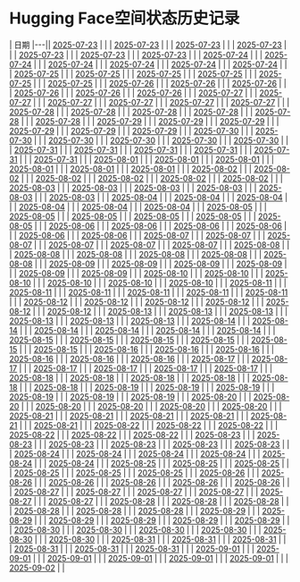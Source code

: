 # Hugging Face空间状态历史记录

| 日期 
|---|| [2025-07-23](https://github.com/lijirou12/keep/commits/7bc56385deaededbdb2252cfc88d229d8057767f/docs/index.html) |  |
| [2025-07-23](https://github.com/lijirou12/keep/commits/7bc56385deaededbdb2252cfc88d229d8057767f/docs/index.html) |  |
| [2025-07-23](https://github.com/lijirou12/keep/commits/777e0e0f6205bedfafcab3b16822cc8495492adc/docs/index.html) |  |
| [2025-07-23](https://github.com/lijirou12/keep/commits/558aedb2ab7d01b9f91e94d3f54754b683422f83/docs/index.html) |  |
| [2025-07-23](https://github.com/lijirou12/keep/commits/852f6310cd616cbaa1950323f64e0df457427a71/docs/index.html) |  |
| [2025-07-23](https://github.com/lijirou12/keep/commits/07e4b1aa54bd146fc95519a4c2096d06252c12de/docs/index.html) |  |
| [2025-07-23](https://github.com/lijirou12/keep/commits/ddb0544dde4efaa96e82ef5ed2c6ec1e6f266abd/docs/index.html) |  |
| [2025-07-24](https://github.com/lijirou12/keep/commits/f7b72facac93ba271ef733a20a6221d64674c5b2/docs/index.html) |  |
| [2025-07-24](https://github.com/lijirou12/keep/commits/82739252d549d9486ceb002fef0c4ac86dee1400/docs/index.html) |  |
| [2025-07-24](https://github.com/lijirou12/keep/commits/dcbc1e7360c24ea6c1e7964c758a59e73e1717c5/docs/index.html) |  |
| [2025-07-24](https://github.com/lijirou12/keep/commits/e7ff82adc23ec3ea6010cde5721cc3a8bb9eb73d/docs/index.html) |  |
| [2025-07-24](https://github.com/lijirou12/keep/commits/62e24cd72b0d5c2606103054058a0b92492c9b17/docs/index.html) |  |
| [2025-07-24](https://github.com/lijirou12/keep/commits/dcbe11a1a5acb9bb7ad13d54c6a27a8fe44dc688/docs/index.html) |  |
| [2025-07-25](https://github.com/lijirou12/keep/commits/99f359d621f677cefdaf120dfcda8727e7c0821b/docs/index.html) |  |
| [2025-07-25](https://github.com/lijirou12/keep/commits/79d1f877d6e497d3267ac927ef3fdac9c041c475/docs/index.html) |  |
| [2025-07-25](https://github.com/lijirou12/keep/commits/7debb1f432bafad43b1b27090f6ec91b9e913d49/docs/index.html) |  |
| [2025-07-25](https://github.com/lijirou12/keep/commits/6f2c65928350b087d855daf1cd6b8af17bbc1754/docs/index.html) |  |
| [2025-07-25](https://github.com/lijirou12/keep/commits/3bd520da2ad37cfa6e16e835dfa2247f3cd23ed9/docs/index.html) |  |
| [2025-07-25](https://github.com/lijirou12/keep/commits/840b66097ec8e229deeafee7ef2aa1f40da070a1/docs/index.html) |  |
| [2025-07-26](https://github.com/lijirou12/keep/commits/9fc8431829851b578866132ba062de455dce62c0/docs/index.html) |  |
| [2025-07-26](https://github.com/lijirou12/keep/commits/7e5b1be4d84eaefd8363951fac602f369a4676fe/docs/index.html) |  |
| [2025-07-26](https://github.com/lijirou12/keep/commits/300b1de271c3be190ad644fec6e23239f5f7ff23/docs/index.html) |  |
| [2025-07-26](https://github.com/lijirou12/keep/commits/b33ddce5447569fa7bc4b0731f4bca849d1291ac/docs/index.html) |  |
| [2025-07-26](https://github.com/lijirou12/keep/commits/7bbc5d87e55a4162589b353c136ef0947a2c2a79/docs/index.html) |  |
| [2025-07-26](https://github.com/lijirou12/keep/commits/f0ab68dc69e7dd7896d1f27d1740ec37a485327a/docs/index.html) |  |
| [2025-07-27](https://github.com/lijirou12/keep/commits/20aab6fdfaea2888cd267762af31e0e063384de4/docs/index.html) |  |
| [2025-07-27](https://github.com/lijirou12/keep/commits/028d6420635152df02a144135b464e84ac0d1289/docs/index.html) |  |
| [2025-07-27](https://github.com/lijirou12/keep/commits/ad26607684611750281e063c34bd1aa2ec382a7c/docs/index.html) |  |
| [2025-07-27](https://github.com/lijirou12/keep/commits/b2002a720e1fbdf278d1c6c995a4a579701c64c5/docs/index.html) |  |
| [2025-07-27](https://github.com/lijirou12/keep/commits/3d8ef6c3e686ea47c2ad7747915100c3f78b1831/docs/index.html) |  |
| [2025-07-27](https://github.com/lijirou12/keep/commits/5df592b0398c0cc70d6c62394d1f5d051b28a564/docs/index.html) |  |
| [2025-07-28](https://github.com/lijirou12/keep/commits/e7f5bbe7725c6032b69b860c3eed3d2e8a591f7f/docs/index.html) |  |
| [2025-07-28](https://github.com/lijirou12/keep/commits/e61f82e1d6f30d87b38b03dcff62871ae9bf5dad/docs/index.html) |  |
| [2025-07-28](https://github.com/lijirou12/keep/commits/bebc118e46fd138c593843f8d8208bb224463cc2/docs/index.html) |  |
| [2025-07-28](https://github.com/lijirou12/keep/commits/a09d220b3c4f7c34ec3f8f9bd211d23e881fd811/docs/index.html) |  |
| [2025-07-28](https://github.com/lijirou12/keep/commits/546d34e526f80f469f1ce81093f4f9e6e856d700/docs/index.html) |  |
| [2025-07-28](https://github.com/lijirou12/keep/commits/a780a160e4e5f929a3a27a9b779f61843ccfb66e/docs/index.html) |  |
| [2025-07-29](https://github.com/lijirou12/keep/commits/4255ca0af5eeec957f9374fb8e9127d85b9b2890/docs/index.html) |  |
| [2025-07-29](https://github.com/lijirou12/keep/commits/c897548503c093c77b50fb65ccc19a6e663df2c4/docs/index.html) |  |
| [2025-07-29](https://github.com/lijirou12/keep/commits/f39cfd620e34135e787fd32f757aec681b191e1c/docs/index.html) |  |
| [2025-07-29](https://github.com/lijirou12/keep/commits/468f40f390ce4bd9c7f5d58b3716bff5b4546987/docs/index.html) |  |
| [2025-07-29](https://github.com/lijirou12/keep/commits/c83d773f332bdd5d92e051df6df93087ca9fc306/docs/index.html) |  |
| [2025-07-29](https://github.com/lijirou12/keep/commits/023f1b62b9fbd5e4849ae47288013c58c5bde2f4/docs/index.html) |  |
| [2025-07-30](https://github.com/lijirou12/keep/commits/34aaff08a9bc263f12894eb767f0746a87321361/docs/index.html) |  |
| [2025-07-30](https://github.com/lijirou12/keep/commits/52040a87e53fa2808c8b1938623fa613a2ec1ffd/docs/index.html) |  |
| [2025-07-30](https://github.com/lijirou12/keep/commits/dd1be2a827c8a7545963000625c2202f14dbe407/docs/index.html) |  |
| [2025-07-30](https://github.com/lijirou12/keep/commits/5fe2c0e69686d305d8292c64f083821a8b665c4b/docs/index.html) |  |
| [2025-07-30](https://github.com/lijirou12/keep/commits/bf49a58b85af3d8425d2d3f372857412d9c6140f/docs/index.html) |  |
| [2025-07-30](https://github.com/lijirou12/keep/commits/54cd4d4285b9da3781049517b4bf4cb28ee9fa43/docs/index.html) |  |
| [2025-07-31](https://github.com/lijirou12/keep/commits/9287d80cd54b91855932fe45cf718f92f417972e/docs/index.html) |  |
| [2025-07-31](https://github.com/lijirou12/keep/commits/966a7967d5c3153785d57b671cf0df10edf942d5/docs/index.html) |  |
| [2025-07-31](https://github.com/lijirou12/keep/commits/07aca89baac6cf7b06e7993e2c59c1b6de99a0ca/docs/index.html) |  |
| [2025-07-31](https://github.com/lijirou12/keep/commits/0a038a5530fb2fe9fa659962ff99a14fd388988c/docs/index.html) |  |
| [2025-07-31](https://github.com/lijirou12/keep/commits/a08989f9cd4ab8352b57e444f113a34d3e280d50/docs/index.html) |  |
| [2025-07-31](https://github.com/lijirou12/keep/commits/5dc8a1850c637b3b440457dcb59d51400f383716/docs/index.html) |  |
| [2025-08-01](https://github.com/lijirou12/keep/commits/c8ebe4e2bd9f670763316ac5e65d1c52c1b38c7d/docs/index.html) |  |
| [2025-08-01](https://github.com/lijirou12/keep/commits/5cb5967b762dd2237fc23cff958d8a244ded178f/docs/index.html) |  |
| [2025-08-01](https://github.com/lijirou12/keep/commits/8d9cc49e33cc88adc9f89c7c6671d9c864a6e2ca/docs/index.html) |  |
| [2025-08-01](https://github.com/lijirou12/keep/commits/04d5dec60e320ad3ddcdf81ae1867afe0b26ea06/docs/index.html) |  |
| [2025-08-01](https://github.com/lijirou12/keep/commits/092301817bcc3b2bc23205a247c808dd9446de62/docs/index.html) |  |
| [2025-08-01](https://github.com/lijirou12/keep/commits/ab4cd65feda1939b5eeab750f2f8726a280e5840/docs/index.html) |  |
| [2025-08-02](https://github.com/lijirou12/keep/commits/b85ac7eeed68a4549c5e91280894469f89ea68f3/docs/index.html) |  |
| [2025-08-02](https://github.com/lijirou12/keep/commits/e974a5d4e07c40bb3c11e00ed4d942cd24ece0b3/docs/index.html) |  |
| [2025-08-02](https://github.com/lijirou12/keep/commits/fcdbbb22efa6b975471ef63fcd599e942ef51551/docs/index.html) |  |
| [2025-08-02](https://github.com/lijirou12/keep/commits/e410967861dea41187b33aa1571462f1164182f6/docs/index.html) |  |
| [2025-08-02](https://github.com/lijirou12/keep/commits/c79705734cdf150888c85bf1498fe7b53f995d3e/docs/index.html) |  |
| [2025-08-02](https://github.com/lijirou12/keep/commits/54acb5cafa939b9e2602be614d2ac496f6e9ce34/docs/index.html) |  |
| [2025-08-03](https://github.com/lijirou12/keep/commits/f37177bfbd8a758f16c1a7d3f9357aa69cdd5775/docs/index.html) |  |
| [2025-08-03](https://github.com/lijirou12/keep/commits/1b3cfa8d4a5d5419a56f6a65ccb890a10ff56614/docs/index.html) |  |
| [2025-08-03](https://github.com/lijirou12/keep/commits/0ee25442beddf37839e9486d3fe8b64d345bc8f2/docs/index.html) |  |
| [2025-08-03](https://github.com/lijirou12/keep/commits/4098bfcc616d73b82817ce0527477237aefc618e/docs/index.html) |  |
| [2025-08-03](https://github.com/lijirou12/keep/commits/db8da94751baebcb4f1de3fe3f54cfbe40b3ecb0/docs/index.html) |  |
| [2025-08-03](https://github.com/lijirou12/keep/commits/cbe7c8d52a1eb238f2f5f450adea894b4791f55d/docs/index.html) |  |
| [2025-08-04](https://github.com/lijirou12/keep/commits/278ecb93af7b7039a08128876848307a72d4e2cf/docs/index.html) |  |
| [2025-08-04](https://github.com/lijirou12/keep/commits/29fe2198b613bb13e2eb6ca8a15767cc9df1871e/docs/index.html) |  |
| [2025-08-04](https://github.com/lijirou12/keep/commits/adbf19388f80fe946a5d661ee11e31f36ae40b8b/docs/index.html) |  |
| [2025-08-04](https://github.com/lijirou12/keep/commits/e061829b84da4eabb18648b096265bd198ad9cac/docs/index.html) |  |
| [2025-08-04](https://github.com/lijirou12/keep/commits/2e5ad057f3b3f846b5b5d8286a339e7aa98ecf5e/docs/index.html) |  |
| [2025-08-04](https://github.com/lijirou12/keep/commits/9de9cbf905015da90aae2eaf56848caa4f233d71/docs/index.html) |  |
| [2025-08-05](https://github.com/lijirou12/keep/commits/759b218c1e44acc8cc6b72d3cb4b3ee4aec70b07/docs/index.html) |  |
| [2025-08-05](https://github.com/lijirou12/keep/commits/82fa8fa9543b325f5ee241f89e3e329dbfb1417d/docs/index.html) |  |
| [2025-08-05](https://github.com/lijirou12/keep/commits/6798560b74c6a7357155a6c66f8b1acec3d97577/docs/index.html) |  |
| [2025-08-05](https://github.com/lijirou12/keep/commits/33bdc595bfa47fa88facf4d9113bd77f0e9d0a49/docs/index.html) |  |
| [2025-08-05](https://github.com/lijirou12/keep/commits/3b8b5066503c3586a27cb95c7c83eca9285bfacd/docs/index.html) |  |
| [2025-08-05](https://github.com/lijirou12/keep/commits/3975a53985984b71e768b1dbe83fc513fddc2947/docs/index.html) |  |
| [2025-08-06](https://github.com/lijirou12/keep/commits/76e81549bebb03a117731f6b5bd100295123e06e/docs/index.html) |  |
| [2025-08-06](https://github.com/lijirou12/keep/commits/409fb8f62a3ffc407ea1ef32839f20761296cf67/docs/index.html) |  |
| [2025-08-06](https://github.com/lijirou12/keep/commits/354434818d7eb170224e8a7780c8e3d28756cfac/docs/index.html) |  |
| [2025-08-06](https://github.com/lijirou12/keep/commits/4fe26676be030d537a82f75277c581109cdf4915/docs/index.html) |  |
| [2025-08-06](https://github.com/lijirou12/keep/commits/b9506f64fa342045e1c84eee016422bf8d130ac1/docs/index.html) |  |
| [2025-08-06](https://github.com/lijirou12/keep/commits/ed077e362f436cc56171f0d99bdc73ec9f73b05e/docs/index.html) |  |
| [2025-08-07](https://github.com/lijirou12/keep/commits/ad4d08f89782da3ca939da80c82a4ae508e1e52b/docs/index.html) |  |
| [2025-08-07](https://github.com/lijirou12/keep/commits/4c9b88bc39d9ab47c2fd2b9c9b3bff28bc0f0494/docs/index.html) |  |
| [2025-08-07](https://github.com/lijirou12/keep/commits/77e3c56b591a7aa682c6c60c8966a5a5057d72e2/docs/index.html) |  |
| [2025-08-07](https://github.com/lijirou12/keep/commits/8c231af0f1b3b29c4cb45bf9af20b5655fdb8271/docs/index.html) |  |
| [2025-08-07](https://github.com/lijirou12/keep/commits/f95fa254d499f8cd7de8a2e3a91baf9b446bbda5/docs/index.html) |  |
| [2025-08-07](https://github.com/lijirou12/keep/commits/46ace9e420701ec2e3ae3bc78aa9101910f00e9e/docs/index.html) |  |
| [2025-08-08](https://github.com/lijirou12/keep/commits/46c093ecbaf87d4b1d9e615b38527cf54c1bd847/docs/index.html) |  |
| [2025-08-08](https://github.com/lijirou12/keep/commits/fd1bf69f26c142a26fcfd9c540962aeeb37e1db0/docs/index.html) |  |
| [2025-08-08](https://github.com/lijirou12/keep/commits/79c072e6ac8e64cfe3ca4458b4adfade01d377e6/docs/index.html) |  |
| [2025-08-08](https://github.com/lijirou12/keep/commits/2bece8e569f86876f16b4128969004610a2eb8a1/docs/index.html) |  |
| [2025-08-08](https://github.com/lijirou12/keep/commits/da43b55399342e49e9267447bf8a3f4c47143f02/docs/index.html) |  |
| [2025-08-08](https://github.com/lijirou12/keep/commits/fe895f3bf7b24908b0db8b06b185d0c205829133/docs/index.html) |  |
| [2025-08-09](https://github.com/lijirou12/keep/commits/4150e5c09aaa12297c521df106f7020a95d51677/docs/index.html) |  |
| [2025-08-09](https://github.com/lijirou12/keep/commits/ae45455f11f973399bfdaacf2ca40c35c16780d7/docs/index.html) |  |
| [2025-08-09](https://github.com/lijirou12/keep/commits/0c28e59c195d02bce856522916ae9f707da389f5/docs/index.html) |  |
| [2025-08-09](https://github.com/lijirou12/keep/commits/9405b34437c977db1899720171fdd2ce91aa72f5/docs/index.html) |  |
| [2025-08-09](https://github.com/lijirou12/keep/commits/0953eb7bfc2b92c2cfe43301f6bae6fbc1cfb598/docs/index.html) |  |
| [2025-08-09](https://github.com/lijirou12/keep/commits/68ce17bc39beab9f2e44764fcbfddc02faf6ceba/docs/index.html) |  |
| [2025-08-10](https://github.com/lijirou12/keep/commits/7eb0aa461201295ab9ea67e13ad526e73b42ca22/docs/index.html) |  |
| [2025-08-10](https://github.com/lijirou12/keep/commits/fd77e6db6973b3cc1b14c718d6f5e553a55e1470/docs/index.html) |  |
| [2025-08-10](https://github.com/lijirou12/keep/commits/5582d816ec408dcd287471438c53ba565d6cd9b7/docs/index.html) |  |
| [2025-08-10](https://github.com/lijirou12/keep/commits/8f087d2453f1398c31c78c06bb47c9cb0f0d4582/docs/index.html) |  |
| [2025-08-10](https://github.com/lijirou12/keep/commits/13d78dec225414f2ab616b9c26644a82732ce2ad/docs/index.html) |  |
| [2025-08-10](https://github.com/lijirou12/keep/commits/89989b77ce823ecf983448e03bbe2b42897ec55c/docs/index.html) |  |
| [2025-08-11](https://github.com/lijirou12/keep/commits/6ff7ad86952f709255558f5ad790dbdf926bc6a2/docs/index.html) |  |
| [2025-08-11](https://github.com/lijirou12/keep/commits/bdbc579d74400af42b0cf74b361be37c385bccee/docs/index.html) |  |
| [2025-08-11](https://github.com/lijirou12/keep/commits/4ba71d65986fc85dfc2bc61d2c20dab1b7ff18ff/docs/index.html) |  |
| [2025-08-11](https://github.com/lijirou12/keep/commits/9742f4f0b8a0a8d0a361b6e526d0babe1ac36384/docs/index.html) |  |
| [2025-08-11](https://github.com/lijirou12/keep/commits/67dc22a86f78edf64173a3118d618fd67ae242f8/docs/index.html) |  |
| [2025-08-11](https://github.com/lijirou12/keep/commits/7bd16b5d70d4811242c409e30a6d021157eb2ad6/docs/index.html) |  |
| [2025-08-12](https://github.com/lijirou12/keep/commits/20530a4bccb21bcb6f51adb50ca0290e0de81d56/docs/index.html) |  |
| [2025-08-12](https://github.com/lijirou12/keep/commits/2bb83975ec23870019535c5fb2cf9de9e4660292/docs/index.html) |  |
| [2025-08-12](https://github.com/lijirou12/keep/commits/e72574181c53c84c6827ed1e1e56bae98b0ded39/docs/index.html) |  |
| [2025-08-12](https://github.com/lijirou12/keep/commits/4ba4d66d361c420692588670715004a2e3f8fd43/docs/index.html) |  |
| [2025-08-12](https://github.com/lijirou12/keep/commits/7e26b76ad6e6fa2821c83b4bb4224dc2229de860/docs/index.html) |  |
| [2025-08-12](https://github.com/lijirou12/keep/commits/deb9ec51d24728ed97c97f29c2a3759c14dea83a/docs/index.html) |  |
| [2025-08-13](https://github.com/lijirou12/keep/commits/c3170f6c688122e04fc5da21c7510c6ea8fc1e69/docs/index.html) |  |
| [2025-08-13](https://github.com/lijirou12/keep/commits/10876f0f7335949f2c030b561e3e2c0ab4061b2f/docs/index.html) |  |
| [2025-08-13](https://github.com/lijirou12/keep/commits/fe984ca70fb3fffad06c567e217b9cdcd82cb2db/docs/index.html) |  |
| [2025-08-13](https://github.com/lijirou12/keep/commits/89bd1c7f8cb7b216bc7b2b9ae04a80a4cf4eba02/docs/index.html) |  |
| [2025-08-13](https://github.com/lijirou12/keep/commits/a4b11c48c4960ae8c84b6d7e60eeb4958be4aada/docs/index.html) |  |
| [2025-08-13](https://github.com/lijirou12/keep/commits/edd9166b120c987d153d7152c22ebaa7d680aaa4/docs/index.html) |  |
| [2025-08-14](https://github.com/lijirou12/keep/commits/88261c27ec115786bce621d8fbcd563ad0dbc001/docs/index.html) |  |
| [2025-08-14](https://github.com/lijirou12/keep/commits/22604aca69a1815dc86843e460909b7f13583f2c/docs/index.html) |  |
| [2025-08-14](https://github.com/lijirou12/keep/commits/e453ad9ffeeb5fe4828b99494d23d4162c573b18/docs/index.html) |  |
| [2025-08-14](https://github.com/lijirou12/keep/commits/385864b15d8c01b7e83e85870fd6df16ba83f7c2/docs/index.html) |  |
| [2025-08-14](https://github.com/lijirou12/keep/commits/7f903a54cd944a9edce7f4e9e6cda6974acb7465/docs/index.html) |  |
| [2025-08-14](https://github.com/lijirou12/keep/commits/b5af38f17179980200f35bd1b7da5ecd7883c99d/docs/index.html) |  |
| [2025-08-15](https://github.com/lijirou12/keep/commits/188445e4d793ce819c9c07cd0b7accdf0d7936c5/docs/index.html) |  |
| [2025-08-15](https://github.com/lijirou12/keep/commits/9a5ef349aad8b6fa80fc3e8cebc032a1f5d5d337/docs/index.html) |  |
| [2025-08-15](https://github.com/lijirou12/keep/commits/e100b9b681ce5475a7639bdf2b3c17d1b8fdfc4f/docs/index.html) |  |
| [2025-08-15](https://github.com/lijirou12/keep/commits/b4c254c173008fd6a0c7fbd28857bf0c6a902f90/docs/index.html) |  |
| [2025-08-15](https://github.com/lijirou12/keep/commits/ce2f5c42f8bac1b6361b9e295f69586478279622/docs/index.html) |  |
| [2025-08-15](https://github.com/lijirou12/keep/commits/c1f7e80b6509d9ffb967b35fa6ae89f04a200be6/docs/index.html) |  |
| [2025-08-16](https://github.com/lijirou12/keep/commits/d9ccb316aea3fc532483f264ea9dc5b3dfd4c094/docs/index.html) |  |
| [2025-08-16](https://github.com/lijirou12/keep/commits/3afe078b610870035e78725109ce193999217403/docs/index.html) |  |
| [2025-08-16](https://github.com/lijirou12/keep/commits/9735ebcdabf85cc995a8c336e30b082313501dc3/docs/index.html) |  |
| [2025-08-16](https://github.com/lijirou12/keep/commits/fcd6714ba53eead520a8eb857473f4141de8d8b1/docs/index.html) |  |
| [2025-08-16](https://github.com/lijirou12/keep/commits/d86ffe697e5e3eb9fbd478a7ca2e7ff13589629a/docs/index.html) |  |
| [2025-08-16](https://github.com/lijirou12/keep/commits/9b62d9e1f86e72ff4f2f2b2078e06ffee5dc8474/docs/index.html) |  |
| [2025-08-17](https://github.com/lijirou12/keep/commits/0c552653562251105818c762b205f3e35703e584/docs/index.html) |  |
| [2025-08-17](https://github.com/lijirou12/keep/commits/ea8d4bba6b49f8bbaba4f10da4fc4e0b86d70207/docs/index.html) |  |
| [2025-08-17](https://github.com/lijirou12/keep/commits/b0902bffacaeb56b908e049e4435112ab742a38b/docs/index.html) |  |
| [2025-08-17](https://github.com/lijirou12/keep/commits/08dd5e47abb7a9764b5fce9b8e03dd0a62090307/docs/index.html) |  |
| [2025-08-17](https://github.com/lijirou12/keep/commits/db28a67ff1ed890dde3fa539e8156119e5b975b6/docs/index.html) |  |
| [2025-08-17](https://github.com/lijirou12/keep/commits/34574f2b4fa491b23d10b4cca1e492fc3d65773b/docs/index.html) |  |
| [2025-08-18](https://github.com/lijirou12/keep/commits/2a992bfa687ccc10e24a75356339fc103cdeab2e/docs/index.html) |  |
| [2025-08-18](https://github.com/lijirou12/keep/commits/163dd09037cb96de4b2005dc2b5737a5c4c804bf/docs/index.html) |  |
| [2025-08-18](https://github.com/lijirou12/keep/commits/6b7797ed46463a0326896317ec00f499cba64379/docs/index.html) |  |
| [2025-08-18](https://github.com/lijirou12/keep/commits/1cd2bc4e8a9e34629a256074bd46ff1e189976bd/docs/index.html) |  |
| [2025-08-18](https://github.com/lijirou12/keep/commits/a99ae684a65e570b14fdf4cb80360b53e75c56eb/docs/index.html) |  |
| [2025-08-18](https://github.com/lijirou12/keep/commits/18384027665f006ca4fcbc3325346f800b5b2825/docs/index.html) |  |
| [2025-08-19](https://github.com/lijirou12/keep/commits/13c96cc52170e2e90aea8c1619e3751d8530621c/docs/index.html) |  |
| [2025-08-19](https://github.com/lijirou12/keep/commits/2a90e759cbf7affe605d80862003903772311d30/docs/index.html) |  |
| [2025-08-19](https://github.com/lijirou12/keep/commits/c1ab10864b7a1441c369e987af319cf8b9e1fb6b/docs/index.html) |  |
| [2025-08-19](https://github.com/lijirou12/keep/commits/286c6620e953633282e264a3a8e6cf847c8091a6/docs/index.html) |  |
| [2025-08-19](https://github.com/lijirou12/keep/commits/1ad033c86e3f14c81a07374a91d76c5592245cd0/docs/index.html) |  |
| [2025-08-19](https://github.com/lijirou12/keep/commits/8c1c5cd52fd988e4a594a47b3985330be4dee7a7/docs/index.html) |  |
| [2025-08-20](https://github.com/lijirou12/keep/commits/844c90b6f973f074b8063a7b7179924de1d598b1/docs/index.html) |  |
| [2025-08-20](https://github.com/lijirou12/keep/commits/02747b035a0bf1462eb0d618e9866155aa90af79/docs/index.html) |  |
| [2025-08-20](https://github.com/lijirou12/keep/commits/9eb9b554ded221b198d229c01cb293b534a3273d/docs/index.html) |  |
| [2025-08-20](https://github.com/lijirou12/keep/commits/f2f46431ee286e55508f3bcaf9dd99927e71c3b7/docs/index.html) |  |
| [2025-08-20](https://github.com/lijirou12/keep/commits/a01b688d37a11a0f1f7020b8715b4ac9882a999f/docs/index.html) |  |
| [2025-08-20](https://github.com/lijirou12/keep/commits/f4c950b627225c13845b5c8f5336fd1b0ccba5ad/docs/index.html) |  |
| [2025-08-21](https://github.com/lijirou12/keep/commits/64449aaa64de534f42c083b1f7c2bdeec76f69a6/docs/index.html) |  |
| [2025-08-21](https://github.com/lijirou12/keep/commits/2d59031fe4283b08061e3515aed66eb8a491db77/docs/index.html) |  |
| [2025-08-21](https://github.com/lijirou12/keep/commits/e396f4d0bd67f7f6110c132190b26c5835db9f08/docs/index.html) |  |
| [2025-08-21](https://github.com/lijirou12/keep/commits/1de0d8aa85c6e7c2c5fec42f95a5bb2b7138542f/docs/index.html) |  |
| [2025-08-21](https://github.com/lijirou12/keep/commits/1f0fcd1adeda529c1486bb538d3be61baa6a5029/docs/index.html) |  |
| [2025-08-21](https://github.com/lijirou12/keep/commits/633aa4a1ae6adc3e7ee20cb7c4248cc04e3a74ee/docs/index.html) |  |
| [2025-08-22](https://github.com/lijirou12/keep/commits/9e3fcab93c886520bed334f87236ce3a471d0f26/docs/index.html) |  |
| [2025-08-22](https://github.com/lijirou12/keep/commits/dadaa2420869a0a0d6a2276c8d0328b6a2c4010c/docs/index.html) |  |
| [2025-08-22](https://github.com/lijirou12/keep/commits/7a9d4994c49bdcb3ba27967c2acfe8dd0e47d484/docs/index.html) |  |
| [2025-08-22](https://github.com/lijirou12/keep/commits/7cd0c4792ed2804adfb92170528cc71efa183730/docs/index.html) |  |
| [2025-08-22](https://github.com/lijirou12/keep/commits/45189e32c6472621b67ddd5aef5398e183271213/docs/index.html) |  |
| [2025-08-22](https://github.com/lijirou12/keep/commits/6c93097f42a775ec7ed2eedfcc726a0d09e97a00/docs/index.html) |  |
| [2025-08-23](https://github.com/lijirou12/keep/commits/6f2719e7a0354dcaa2d7631ca98275abe0f5850a/docs/index.html) |  |
| [2025-08-23](https://github.com/lijirou12/keep/commits/f641c6d34969fc14300de2445d04108d81fc89df/docs/index.html) |  |
| [2025-08-23](https://github.com/lijirou12/keep/commits/f14f854bc8d5c9c1ff2476f4b03810a123ae6a9f/docs/index.html) |  |
| [2025-08-23](https://github.com/lijirou12/keep/commits/4f5f06051fd90ef52d8dfea1499abe46142fba10/docs/index.html) |  |
| [2025-08-23](https://github.com/lijirou12/keep/commits/aa511ebb08c24328d56f22388740f2bab60c2bc3/docs/index.html) |  |
| [2025-08-23](https://github.com/lijirou12/keep/commits/ee1861859987e2189ca61f448627eed668c59eba/docs/index.html) |  |
| [2025-08-24](https://github.com/lijirou12/keep/commits/9a469dc543c49e2a24e2b2afb09cfc6dfada3145/docs/index.html) |  |
| [2025-08-24](https://github.com/lijirou12/keep/commits/f38b4fa4b9db5a39ee63ed8a15db489b36471b8e/docs/index.html) |  |
| [2025-08-24](https://github.com/lijirou12/keep/commits/9600e0f992241e59c026afb36c64e68a27f9d96f/docs/index.html) |  |
| [2025-08-24](https://github.com/lijirou12/keep/commits/034952a9e29ef16f484d908e83b7e57aa1a680a1/docs/index.html) |  |
| [2025-08-24](https://github.com/lijirou12/keep/commits/74c81ed2908b75746de6533d57ae51e5165e3d56/docs/index.html) |  |
| [2025-08-24](https://github.com/lijirou12/keep/commits/4661c5240b8746cec2db656846a65ca12f151b0d/docs/index.html) |  |
| [2025-08-25](https://github.com/lijirou12/keep/commits/1f79d54cd9cd20019252bdfc1fcb19b71927739b/docs/index.html) |  |
| [2025-08-25](https://github.com/lijirou12/keep/commits/991325fabcd0849d0a01206e4358e33ba3831b50/docs/index.html) |  |
| [2025-08-25](https://github.com/lijirou12/keep/commits/72a8bf13a9a178e1c772c4d512a5f317ecb9be6e/docs/index.html) |  |
| [2025-08-25](https://github.com/lijirou12/keep/commits/8f163725601166aecca0b7281f1af5ebc4e62212/docs/index.html) |  |
| [2025-08-25](https://github.com/lijirou12/keep/commits/d10286a284e4e35b5f4568074ac0c2bf689325c6/docs/index.html) |  |
| [2025-08-25](https://github.com/lijirou12/keep/commits/6e618f154d3eac6e1e02be7fdd6cc6676421d073/docs/index.html) |  |
| [2025-08-26](https://github.com/lijirou12/keep/commits/4a8a373096eda541aa641d441f5160a33cf96b7f/docs/index.html) |  |
| [2025-08-26](https://github.com/lijirou12/keep/commits/94491d7125bc4b96f158141cf5e48733ecff5c12/docs/index.html) |  |
| [2025-08-26](https://github.com/lijirou12/keep/commits/7387a3e82d2bc11b6e6f81161da4bd98515b9b1c/docs/index.html) |  |
| [2025-08-26](https://github.com/lijirou12/keep/commits/0fd1f10352789b2d9dd26b71162dd2fb8958afd8/docs/index.html) |  |
| [2025-08-26](https://github.com/lijirou12/keep/commits/b3e94ba1473ee6d02cdc2cdbc9ed2d5ccefdf2dd/docs/index.html) |  |
| [2025-08-26](https://github.com/lijirou12/keep/commits/2aaa7595d1b36b4d02bf9b1175c2a57d2d8d13c4/docs/index.html) |  |
| [2025-08-27](https://github.com/lijirou12/keep/commits/19e5c261e3d9586cc299ae21b5f60c2024f12b81/docs/index.html) |  |
| [2025-08-27](https://github.com/lijirou12/keep/commits/165174856e14e00830732ccb8d6c520d336f3a03/docs/index.html) |  |
| [2025-08-27](https://github.com/lijirou12/keep/commits/8aa70c429050a93dc6926b0e8a9010711878a16c/docs/index.html) |  |
| [2025-08-27](https://github.com/lijirou12/keep/commits/82159898b2b39764c837f925c876e22d0ab9aca2/docs/index.html) |  |
| [2025-08-27](https://github.com/lijirou12/keep/commits/e5f0ed373938941e10e42fdba8fe7ceb8cef376e/docs/index.html) |  |
| [2025-08-27](https://github.com/lijirou12/keep/commits/a85f4397cea1b8601458d9cb22985a38074b133b/docs/index.html) |  |
| [2025-08-28](https://github.com/lijirou12/keep/commits/9e8099c1021095be3b66188faa0403d0170c0cac/docs/index.html) |  |
| [2025-08-28](https://github.com/lijirou12/keep/commits/487db9c79cad9f13ef6cbc58a1ca24c36424167b/docs/index.html) |  |
| [2025-08-28](https://github.com/lijirou12/keep/commits/5f7733b6d94c83299f63f38999dc16424bba0168/docs/index.html) |  |
| [2025-08-28](https://github.com/lijirou12/keep/commits/982f485b06c88fcdbaa9f006c9b3a8114542d406/docs/index.html) |  |
| [2025-08-28](https://github.com/lijirou12/keep/commits/169023238d940d4098e57266e566db05032d5216/docs/index.html) |  |
| [2025-08-28](https://github.com/lijirou12/keep/commits/fced2526df5008f9276fbfd286acd624736d404f/docs/index.html) |  |
| [2025-08-29](https://github.com/lijirou12/keep/commits/7545a246a2bc4b22eec7699fcdf97fdf84653dce/docs/index.html) |  |
| [2025-08-29](https://github.com/lijirou12/keep/commits/9dd4df2c7911963bb847fe1327daa92bbb2ab094/docs/index.html) |  |
| [2025-08-29](https://github.com/lijirou12/keep/commits/202c179d3df025eef9562c27e6468eeb8d50c98d/docs/index.html) |  |
| [2025-08-29](https://github.com/lijirou12/keep/commits/b410ad675b536e51aa9aa254ec2ca41f7f53e691/docs/index.html) |  |
| [2025-08-29](https://github.com/lijirou12/keep/commits/46583b65d3a8e883768d19f517e023f6bb71c917/docs/index.html) |  |
| [2025-08-29](https://github.com/lijirou12/keep/commits/d59d82f059298679013dd43b03e284bc3b74b22e/docs/index.html) |  |
| [2025-08-30](https://github.com/lijirou12/keep/commits/6b08d2aca4c92f14e5acb064e90f09cc7b4db36c/docs/index.html) |  |
| [2025-08-30](https://github.com/lijirou12/keep/commits/c2edd174c83515ba095ddea73baaf622ebdaa214/docs/index.html) |  |
| [2025-08-30](https://github.com/lijirou12/keep/commits/3a754f679df7f1e58ed279ec46e3addde8848033/docs/index.html) |  |
| [2025-08-30](https://github.com/lijirou12/keep/commits/7d81b15a549bd4872ac07f120f709983bc4ca44c/docs/index.html) |  |
| [2025-08-30](https://github.com/lijirou12/keep/commits/9e738ead13244b803e087c66011b1f58dcbb2110/docs/index.html) |  |
| [2025-08-30](https://github.com/lijirou12/keep/commits/1f8932714aab3ceca2e93836f0f4420d83b6a38c/docs/index.html) |  |
| [2025-08-31](https://github.com/lijirou12/keep/commits/d028ac91b6605fe705b000d6ee5ac3ee4da12326/docs/index.html) |  |
| [2025-08-31](https://github.com/lijirou12/keep/commits/5cb9351ea4ee984506567dea7f20de4ec8121000/docs/index.html) |  |
| [2025-08-31](https://github.com/lijirou12/keep/commits/32c5dc49c16fc63dee4f22be42f4ce29d3c320a4/docs/index.html) |  |
| [2025-08-31](https://github.com/lijirou12/keep/commits/5d127f9eebeece282b1af9fad7fd63bd09a4f5f7/docs/index.html) |  |
| [2025-08-31](https://github.com/lijirou12/keep/commits/3a2c489ec28deeef1f0af2c5f1e3ac05710de91c/docs/index.html) |  |
| [2025-08-31](https://github.com/lijirou12/keep/commits/c74d9b9c07b4edde6ab2790733561934d5bbb237/docs/index.html) |  |
| [2025-09-01](https://github.com/lijirou12/keep/commits/a2e96397d42a3fc101e6ac51c9228760bd9bb52b/docs/index.html) |  |
| [2025-09-01](https://github.com/lijirou12/keep/commits/a8e78cd06637231eb691364b4a47046fb4215ae1/docs/index.html) |  |
| [2025-09-01](https://github.com/lijirou12/keep/commits/1d676f53ece0d4d4b2cdeda0661c8ca05bff238f/docs/index.html) |  |
| [2025-09-01](https://github.com/lijirou12/keep/commits/760fa45caf9a0c8ee5299af1d4034ade021c99ae/docs/index.html) |  |
| [2025-09-01](https://github.com/lijirou12/keep/commits/20655778422461d72e0dd9224ca8def9b8c0299c/docs/index.html) |  |
| [2025-09-01](https://github.com/lijirou12/keep/commits/1694497959f66da6fd5ab09749caa64506f0744c/docs/index.html) |  |
| [2025-09-02](https://github.com/lijirou12/keep/commits/1788aea9abac59852b42ddd5676354c76564b8ae/docs/index.html) |  |

